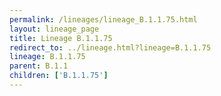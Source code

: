 ```yaml
---
permalink: /lineages/lineage_B.1.1.75.html
layout: lineage_page
title: Lineage B.1.1.75
redirect_to: ../lineage.html?lineage=B.1.1.75
lineage: B.1.1.75
parent: B.1.1
children: ['B.1.1.75']
---
```

